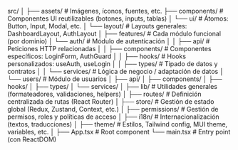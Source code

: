 src/
│
├── assets/                 # Imágenes, íconos, fuentes, etc.
├── components/             # Componentes UI reutilizables (botones, inputs, tablas)
│   └── ui/                 # Átomos: Button, Input, Modal, etc.
│   └── layout/             # Layouts generales: DashboardLayout, AuthLayout
│
├── features/               # Cada módulo funcional (por dominio)
│   └── auth/               # Módulo de autenticación
│   │   ├── api/            # Peticiones HTTP relacionadas
│   │   ├── components/     # Componentes específicos: LoginForm, AuthGuard
│   │   ├── hooks/          # Hooks personalizados: useAuth, useLogin
│   │   ├── types/          # Tipado de datos y contratos
│   │   └── services/       # Lógica de negocio / adaptación de datos
│   └── users/              # Módulo de usuarios
│       ├── api/
│       ├── components/
│       ├── hooks/
│       ├── types/
│       └── services/
│
├── lib/                    # Utilidades generales (formateadores, validaciones, helpers)
│
├── routes/                 # Definición centralizada de rutas (React Router)
│
├── store/                  # Gestión de estado global (Redux, Zustand, Context, etc.)
│
├── permissions/            # Gestión de permisos, roles y políticas de acceso
│
├── i18n/                   # Internacionalización (textos, traducciones)
│
├── theme/                  # Estilos, Tailwind config, MUI theme, variables, etc.
│
├── App.tsx                 # Root component
└── main.tsx                # Entry point (con ReactDOM)

